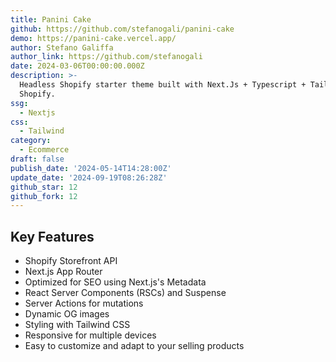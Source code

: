 ```yaml
---
title: Panini Cake
github: https://github.com/stefanogali/panini-cake
demo: https://panini-cake.vercel.app/
author: Stefano Galiffa
author_link: https://github.com/stefanogali
date: 2024-03-06T00:00:00.000Z
description: >-
  Headless Shopify starter theme built with Next.Js + Typescript + Tailwindcss +
  Shopify.
ssg:
  - Nextjs
css:
  - Tailwind
category:
  - Ecommerce
draft: false
publish_date: '2024-05-14T14:28:00Z'
update_date: '2024-09-19T08:26:28Z'
github_star: 12
github_fork: 12
---
```


## Key Features

- Shopify Storefront API
- Next.js App Router
- Optimized for SEO using Next.js's Metadata
- React Server Components (RSCs) and Suspense
- Server Actions for mutations
- Dynamic OG images
- Styling with Tailwind CSS
- Responsive for multiple devices
- Easy to customize and adapt to your selling products